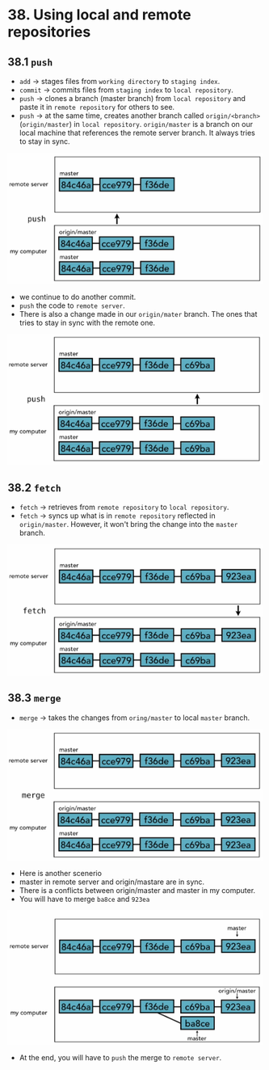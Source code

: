 # 38. Using local and remote repositories

## 38.1 `push`
* `add` &#8594; stages files from `working directory` to `staging index`.
* `commit` &#8594; commits files from `staging index` to `local repository`.
* `push` &#8594; clones a branch (master branch) from `local repository` and paste it in `remote repository` for others to see.
* `push` &#8594; at the same time, creates another branch called `origin/<branch>` (`origin/master`) in `local repository`. `origin/master` is a branch on our local machine that references the remote server branch. It always tries to stay in sync.

![push1](local_server_1.png)

* we continue to do another commit.
* `push` the code to `remote server`.
* There is also a change made in our `origin/mater` branch. The ones that tries to stay in sync with the remote one.

![push2](local_server_2.png)


## 38.2 `fetch`
* `fetch` &#8594; retrieves from `remote repository` to `local repository`.
* `fetch` &#8594; syncs up what is in `remote repository` reflected in `origin/master`. However, it won't bring the change into the `master` branch.

![fetch](local_server_3.png)


## 38.3 `merge`
* `merge` &#8594; takes the changes from `oring/master` to local `master` branch.

![merge](local_server_4.png)

* Here is another scenerio
* master in remote server and origin/mastare are in sync.
* There is a conflicts between origin/master and master in my computer.
* You will have to merge `ba8ce` and `923ea`

![merge2](local_server_5.png)

* At the end, you will have to `push` the merge to `remote server`.

